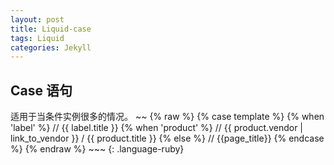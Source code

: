 ```yaml
---
layout: post
title: Liquid-case
tags: Liquid
categories: Jekyll
---
```


## Case 语句
适用于当条件实例很多的情况。
\~\~
{% raw %}
{% case template %}
{% when 'label' %}
	 // {{ label.title }}
{% when 'product' %}
	 // {{ product.vendor | link_to_vendor }} / {{ product.title }}
{% else %}
	 // {{page_title}}
{% endcase %}
{% endraw %}
\~\~\~
{: .language-ruby}